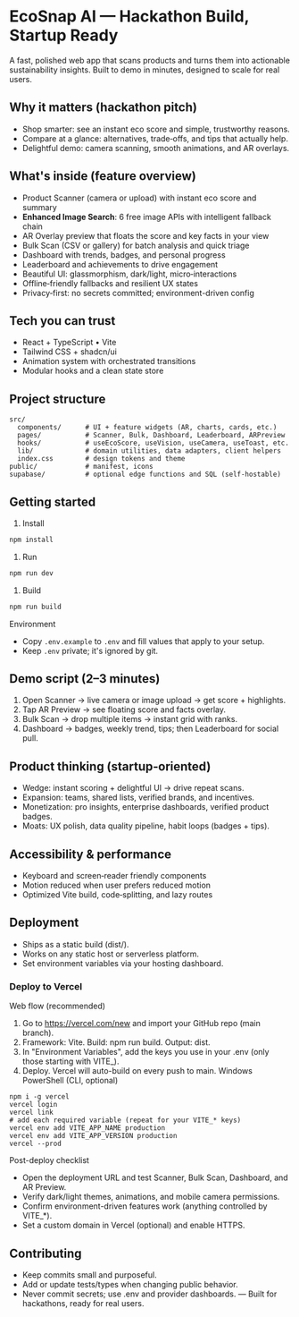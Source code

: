 # EcoSnap AI — Hackathon Build, Startup Ready
A fast, polished web app that scans products and turns them into actionable sustainability insights. Built to demo in minutes, designed to scale for real users.
## Why it matters (hackathon pitch)
- Shop smarter: see an instant eco score and simple, trustworthy reasons.
- Compare at a glance: alternatives, trade‑offs, and tips that actually help.
- Delightful demo: camera scanning, smooth animations, and AR overlays.
## What's inside (feature overview)
- Product Scanner (camera or upload) with instant eco score and summary
- **Enhanced Image Search**: 6 free image APIs with intelligent fallback chain
- AR Overlay preview that floats the score and key facts in your view
- Bulk Scan (CSV or gallery) for batch analysis and quick triage
- Dashboard with trends, badges, and personal progress
- Leaderboard and achievements to drive engagement
- Beautiful UI: glassmorphism, dark/light, micro‑interactions
- Offline‑friendly fallbacks and resilient UX states
- Privacy‑first: no secrets committed; environment-driven config
## Tech you can trust
- React + TypeScript • Vite
- Tailwind CSS + shadcn/ui
- Animation system with orchestrated transitions
- Modular hooks and a clean state store
## Project structure
```text
src/
  components/      # UI + feature widgets (AR, charts, cards, etc.)
  pages/           # Scanner, Bulk, Dashboard, Leaderboard, ARPreview
  hooks/           # useEcoScore, useVision, useCamera, useToast, etc.
  lib/             # domain utilities, data adapters, client helpers
  index.css        # design tokens and theme
public/            # manifest, icons
supabase/          # optional edge functions and SQL (self-hostable)
```
## Getting started
1. Install
```bash
npm install
```
1. Run
```bash
npm run dev
```
1. Build
```bash
npm run build
```
Environment
- Copy `.env.example` to `.env` and fill values that apply to your setup.
- Keep `.env` private; it's ignored by git.
## Demo script (2–3 minutes)
1. Open Scanner → live camera or image upload → get score + highlights.
2. Tap AR Preview → see floating score and facts overlay.
3. Bulk Scan → drop multiple items → instant grid with ranks.
4. Dashboard → badges, weekly trend, tips; then Leaderboard for social pull.
## Product thinking (startup‑oriented)
- Wedge: instant scoring + delightful UI → drive repeat scans.
- Expansion: teams, shared lists, verified brands, and incentives.
- Monetization: pro insights, enterprise dashboards, verified product badges.
- Moats: UX polish, data quality pipeline, habit loops (badges + tips).
## Accessibility & performance
- Keyboard and screen‑reader friendly components
- Motion reduced when user prefers reduced motion
- Optimized Vite build, code‑splitting, and lazy routes
## Deployment
- Ships as a static build (dist/).
- Works on any static host or serverless platform.
- Set environment variables via your hosting dashboard.
### Deploy to Vercel
Web flow (recommended)
1. Go to https://vercel.com/new and import your GitHub repo (main branch).
2. Framework: Vite. Build: npm run build. Output: dist.
3. In "Environment Variables", add the keys you use in your .env (only those starting with VITE_).
4. Deploy. Vercel will auto-build on every push to main.
Windows PowerShell (CLI, optional)
```
npm i -g vercel
vercel login
vercel link
# add each required variable (repeat for your VITE_* keys)
vercel env add VITE_APP_NAME production
vercel env add VITE_APP_VERSION production
vercel --prod
```
Post-deploy checklist
- Open the deployment URL and test Scanner, Bulk Scan, Dashboard, and AR Preview.
- Verify dark/light themes, animations, and mobile camera permissions.
- Confirm environment-driven features work (anything controlled by VITE_*).
- Set a custom domain in Vercel (optional) and enable HTTPS.
## Contributing
- Keep commits small and purposeful.
- Add or update tests/types when changing public behavior.
- Never commit secrets; use .env and provider dashboards.
— Built for hackathons, ready for real users.
